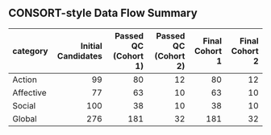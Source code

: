 ## CONSORT-style Data Flow Summary

| category   |   Initial Candidates |   Passed QC (Cohort 1) |   Passed QC (Cohort 2) |   Final Cohort 1 |   Final Cohort 2 |
|:-----------|---------------------:|-----------------------:|-----------------------:|-----------------:|-----------------:|
| Action     |                   99 |                     80 |                     12 |               80 |               12 |
| Affective  |                   77 |                     63 |                     10 |               63 |               10 |
| Social     |                  100 |                     38 |                     10 |               38 |               10 |
| Global     |                  276 |                    181 |                     32 |              181 |               32 |
